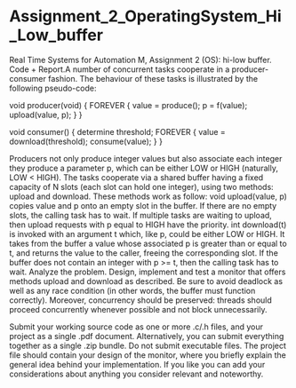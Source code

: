 # Assignment_2_OperatingSystem_Hi_Low_buffer
Real Time Systems for Automation M, Assignment 2 (OS): hi-low buffer. Code + Report.A number of concurrent tasks cooperate in a producer-consumer fashion. The behaviour of these tasks is illustrated by the following pseudo-code: 

void producer(void) {
    FOREVER {
        value = produce();
        p = f(value);
        upload(value, p);
    }
}

void consumer() {
    determine threshold;
    FOREVER {
        value = download(threshold);
        consume(value);
    }
}

Producers not only produce integer values but also associate each integer they produce a parameter p, which can be either LOW or HIGH (naturally, LOW < HIGH). The tasks cooperate via a shared buffer having a fixed capacity of N slots (each slot can hold one integer), using two methods: upload and download. These methods work as follow:
void upload(value, p) copies value and p onto an empty slot in the buffer. If there are no empty slots, the calling task has to wait. If multiple tasks are waiting to upload, then upload requests with p equal to HIGH have the priority.
int download(t) is invoked with an argument t which, like p, could be either LOW or HIGH. It takes from the buffer a value whose associated p is greater than or equal to t, and returns the value to the caller, freeing the corresponding slot. If the buffer does not contain an integer with p >= t, then the calling task has to wait.
Analyze the problem. Design, implement and test a monitor that offers methods upload and download as described. Be sure to avoid deadlock as well as any race condition (in other words, the buffer must function correctly). Moreover, concurrency should be preserved: threads should proceed concurrently whenever possible and not block unnecessarily.

Submit your working source code as one or more .c/.h files, and your project as a single .pdf document. Alternatively, you can submit everything together as a single .zip bundle. Do not submit executable files. The project file should contain your design of the monitor, where you briefly explain the general idea behind your implementation. If you like you can add your considerations about anything you consider relevant and noteworthy.
